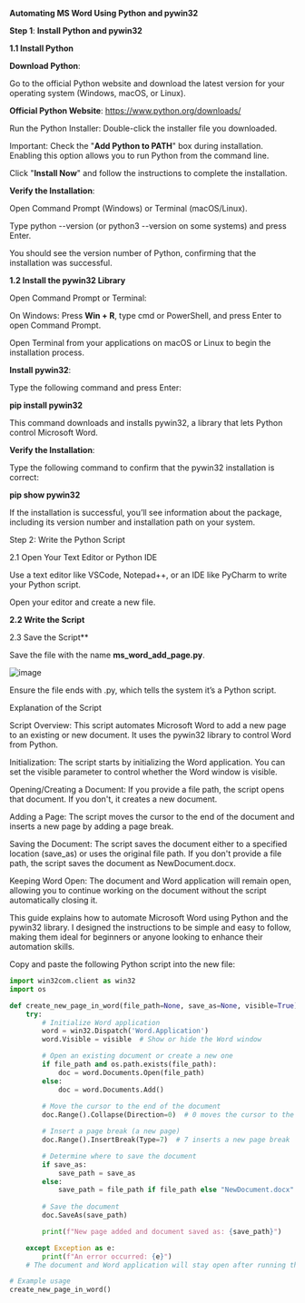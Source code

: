 **Automating MS Word Using Python and pywin32**

**Step 1**: **Install Python and pywin32**

**1.1 Install Python**

**Download Python**:

Go to the official Python website and download the latest version for your operating system (Windows, macOS, or Linux).

**Official Python Website**: https://www.python.org/downloads/

Run the Python Installer:
Double-click the installer file you downloaded.

Important: Check the "**Add Python to PATH**" box during installation. Enabling this option allows you to run Python from the command line.

Click "**Install Now**" and follow the instructions to complete the installation.

**Verify the Installation**:

Open Command Prompt (Windows) or Terminal (macOS/Linux).

Type python --version (or python3 --version on some systems) and press Enter.

You should see the version number of Python, confirming that the installation was successful.

**1.2 Install the pywin32 Library**

Open Command Prompt or Terminal:

On Windows: Press **Win + R**, type cmd or PowerShell, and press Enter to open Command Prompt.

Open Terminal from your applications on macOS or Linux to begin the installation process.

**Install pywin32**:

Type the following command and press Enter:

**pip install pywin32**

This command downloads and installs pywin32, a library that lets Python control Microsoft Word.

**Verify the Installation**:

Type the following command to confirm that the pywin32 installation is correct:

**pip show pywin32**

If the installation is successful, you’ll see information about the package, including its version number and installation path on your system.

Step 2: Write the Python Script

2.1 Open Your Text Editor or Python IDE

Use a text editor like VSCode, Notepad++, or an IDE like PyCharm to write your Python script.

Open your editor and create a new file.

**2.2 Write the Script**

2.3 Save the Script**

Save the file with the name **ms_word_add_page.py**.

![image](https://github.com/user-attachments/assets/0d669db8-b62e-4aa8-8ea4-6dbb2a6c7fa0)


Ensure the file ends with .py, which tells the system it’s a Python script.

Explanation of the Script

Script Overview: This script automates Microsoft Word to add a new page to an existing or new document. It uses the pywin32 library to control Word from Python.

Initialization: The script starts by initializing the Word application. You can set the visible parameter to control whether the Word window is visible.

Opening/Creating a Document: If you provide a file path, the script opens that document. If you don't, it creates a new document.

Adding a Page: The script moves the cursor to the end of the document and inserts a new page by adding a page break.

Saving the Document: The script saves the document either to a specified location (save_as) or uses the original file path. If you don't provide a file path, the script saves the document as NewDocument.docx.

Keeping Word Open: The document and Word application will remain open, allowing you to continue working on the document without the script automatically closing it.

This guide explains how to automate Microsoft Word using Python and the pywin32 library. I designed the instructions to be simple and easy to follow, making them ideal for beginners or anyone looking to enhance their automation skills. 

Copy and paste the following Python script into the new file:
 
```python
import win32com.client as win32
import os

def create_new_page_in_word(file_path=None, save_as=None, visible=True):
    try:
        # Initialize Word application
        word = win32.Dispatch('Word.Application')
        word.Visible = visible  # Show or hide the Word window

        # Open an existing document or create a new one
        if file_path and os.path.exists(file_path):
            doc = word.Documents.Open(file_path)
        else:
            doc = word.Documents.Add()
        
        # Move the cursor to the end of the document
        doc.Range().Collapse(Direction=0)  # 0 moves the cursor to the end

        # Insert a page break (a new page)
        doc.Range().InsertBreak(Type=7)  # 7 inserts a new page break

        # Determine where to save the document
        if save_as:
            save_path = save_as
        else:
            save_path = file_path if file_path else "NewDocument.docx"
        
        # Save the document
        doc.SaveAs(save_path)

        print(f"New page added and document saved as: {save_path}")

    except Exception as e:
        print(f"An error occurred: {e}")
    # The document and Word application will stay open after running the script

# Example usage
create_new_page_in_word()






